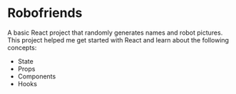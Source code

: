 # Robofriends

A basic React project that randomly generates names and robot pictures. This project helped me get started with React and learn about the following concepts:

- State
- Props
- Components
- Hooks
